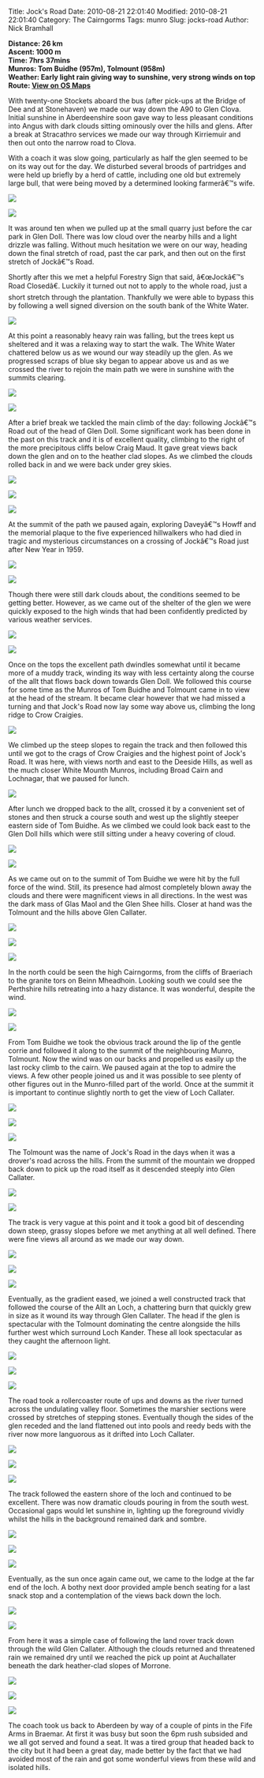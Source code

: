Title: Jock's Road
Date: 2010-08-21 22:01:40
Modified: 2010-08-21 22:01:40
Category: The Cairngorms
Tags: munro
Slug: jocks-road
Author: Nick Bramhall

**Distance: 26 km  
Ascent: 1000 m  
Time: 7hrs 37mins  
Munros: Tom Buidhe (957m), Tolmount (958m)  
Weather: Early light rain giving way to sunshine, very strong winds on top  
Route: [View on OS Maps](https://www.invertedworld.co.uk/hillwalking/hillwalk/338)**



With twenty-one Stockets aboard the bus (after pick-ups at the Bridge of Dee and at Stonehaven) we made our way down the A90 to Glen Clova. Initial sunshine in Aberdeenshire soon gave way to less pleasant conditions into Angus with dark clouds sitting ominously over the hills and glens. After a break at Stracathro services we made our way through Kirriemuir and then out onto the narrow road to Clova. 

<!--more-->

With a coach it was slow going, particularly as half the glen seemed to be on its way out for the day. We disturbed several broods of partridges and were held up briefly by a herd of cattle, including one old but extremely large bull, that were being moved by a determined looking farmerâ€™s wife.



[![](http://farm5.static.flickr.com/4122/4915314579_b22b1a7112_b.jpg)](http://www.flickr.com/photos/53725815@N00/4915314579)



[![](http://farm5.static.flickr.com/4096/4915316771_ffc560a6f0_b.jpg)](http://www.flickr.com/photos/53725815@N00/4915316771)



It was around ten when we pulled up at the small quarry just before the car park in Glen Doll. There was low cloud over the nearby hills and a light drizzle was falling. Without much hesitation we were on our way, heading down the final stretch of road, past the car park, and then out on the first stretch of Jockâ€™s Road. 



Shortly after this we met a helpful Forestry Sign that said, â€œJockâ€™s Road Closedâ€. Luckily it turned out not to apply to the whole road, just a short stretch through the plantation. Thankfully we were able to bypass this by following a well signed diversion on the south bank of the White Water.



[![](http://farm5.static.flickr.com/4138/4916301545_f71171ecf5_b.jpg)](http://www.flickr.com/photos/53725815@N00/4916301545)



At this point a reasonably heavy rain was falling, but the trees kept us sheltered and it was a relaxing way to start the walk. The White Water chattered below us as we wound our way steadily up the glen. As we progressed scraps of blue sky began to appear above us and as we crossed the river to rejoin the main path we were in sunshine with the summits clearing.



[![](http://farm5.static.flickr.com/4099/4916915596_f6dbe47ae6_b.jpg)](http://www.flickr.com/photos/53725815@N00/4916915596)



[![](http://farm5.static.flickr.com/4077/4916319383_265d5fee74_b.jpg)](http://www.flickr.com/photos/53725815@N00/4916319383)



After a brief break we tackled the main climb of the day: following Jockâ€™s Road out of the head of Glen Doll. Some significant work has been done in the past on this track and it is of excellent quality, climbing to the right of the more precipitous cliffs below Craig Maud. It gave great views back down the glen and on to the heather clad slopes. As we climbed the clouds rolled back in and we were back under grey skies.



[![](http://static.flickr.com/4080/4916335507_1e753350e1_b.jpg)](http://www.flickr.com/photos/53725815@N00/4916335507)



[![](http://farm5.static.flickr.com/4096/4916968458_0ff7e2f366_b.jpg)](http://www.flickr.com/photos/53725815@N00/4916968458)



[![](http://static.flickr.com/4134/4916954444_e5a1acf7c8_b.jpg)](http://www.flickr.com/photos/53725815@N00/4916954444)



At the summit of the path we paused again, exploring Daveyâ€™s Howff and the memorial plaque to the five experienced hillwalkers who had died in tragic and mysterious circumstances on a crossing of Jockâ€™s Road just after New Year in 1959.



[![](http://farm5.static.flickr.com/4077/4916382089_78e879c1a9_b.jpg)](http://www.flickr.com/photos/53725815@N00/4916382089)



[![](http://farm5.static.flickr.com/4140/4916388147_8249b8a1d7_b.jpg)](http://www.flickr.com/photos/53725815@N00/4916388147)



Though there were still dark clouds about, the conditions seemed to be getting better. However, as we came out of the shelter of the glen we were quickly exposed to the high winds that had been confidently predicted by various weather services.



[![](http://farm5.static.flickr.com/4082/4916428985_bf710486f0_b.jpg)](http://www.flickr.com/photos/53725815@N00/4916428985)



[![](http://farm5.static.flickr.com/4135/4916452271_76b35b0e20_b.jpg)](http://www.flickr.com/photos/53725815@N00/4916452271)



Once on the tops the excellent path dwindles somewhat until it became more of a muddy track, winding its way with less certainty along the course of the allt that flows back down towards Glen Doll. We followed this course for some time as the Munros of Tom Buidhe and Tolmount came in to view at the head of the stream. It became clear however that we had missed a turning and that Jock's Road now lay some way above us, climbing the long ridge to Crow Craigies.



[![](http://farm5.static.flickr.com/4136/4916439995_1c191f85f6_b.jpg)](http://www.flickr.com/photos/53725815@N00/4916439995)



We climbed up the steep slopes to regain the track and then followed this until we got to the crags of Crow Craigies and the highest point of Jock's Road. It was here, with views north and east to the Deeside Hills, as well as the much closer White Mounth Munros, including Broad Cairn and Lochnagar, that we paused for lunch.



[![](http://farm5.static.flickr.com/4093/4916444061_477062a5da_b.jpg)](http://www.flickr.com/photos/53725815@N00/4916444061)



After lunch we dropped back to the allt, crossed it by a convenient set of stones and then struck a course south and west up the slightly steeper eastern side of Tom Buidhe. As we climbed we could look back east to the Glen Doll hills which were still sitting under a heavy covering of cloud.



[![](http://farm5.static.flickr.com/4121/4917077876_58b841b298_b.jpg)](http://www.flickr.com/photos/53725815@N00/4917077876)



[![](http://farm5.static.flickr.com/4135/4916452271_76b35b0e20_b.jpg)](http://www.flickr.com/photos/53725815@N00/4916452271)



As we came out on to the summit of Tom Buidhe we were hit by the full force of the wind. Still, its presence had almost completely blown away the clouds and there were magnificent views in all directions. In the west was the dark mass of Glas Maol and the Glen Shee hills. Closer at hand was the Tolmount and the hills above Glen Callater.



[![](http://farm5.static.flickr.com/4138/4917085856_5c541641b1_b.jpg)](http://www.flickr.com/photos/53725815@N00/4917085856)



[![](http://farm5.static.flickr.com/4079/4916491589_a2ae580e22_b.jpg)](http://www.flickr.com/photos/53725815@N00/4916491589)



[![](http://farm5.static.flickr.com/4099/4917101442_3f6939b217_b.jpg)](http://www.flickr.com/photos/53725815@N00/4917101442)



In the north could be seen the high Cairngorms, from the cliffs of Braeriach to the granite tors on Beinn Mheadhoin. Looking south we could see the Perthshire hills retreating into a hazy distance. It was wonderful, despite the wind.



[![](http://farm5.static.flickr.com/4101/4917117578_4c29db4470_b.jpg)](http://www.flickr.com/photos/53725815@N00/4917117578)



[![](http://farm5.static.flickr.com/4094/4917120536_5312fe3b70_b.jpg)](http://www.flickr.com/photos/53725815@N00/4917120536)



From Tom Buidhe we took the obvious track around the lip of the gentle corrie and followed it along to the summit of the neighbouring Munro, Tolmount. Now the wind was on our backs and propelled us easily up the last rocky climb to the cairn. We paused again at the top to admire the views. A few other people joined us and it was possible to see plenty of other figures out in the Munro-filled part of the world. Once at the summit it is important to continue slightly north to get the view of Loch Callater.



[![](http://farm5.static.flickr.com/4102/4917139338_7400b1239d_b.jpg)](http://www.flickr.com/photos/53725815@N00/4917139338)



[![](http://farm5.static.flickr.com/4121/4916568349_e3c7d3939a_b.jpg)](http://www.flickr.com/photos/53725815@N00/4916568349)



[![](http://farm5.static.flickr.com/4120/4916564495_e3a58e9d41_b.jpg)](http://www.flickr.com/photos/53725815@N00/4916564495)



The Tolmount was the name of Jock's Road in the days when it was a drover's road across the hills. From the summit of the mountain we dropped back down to pick up the road itself as it descended steeply into Glen Callater.



[![](http://farm5.static.flickr.com/4121/4916579029_b07dbbdf5e_b.jpg)](http://www.flickr.com/photos/53725815@N00/4916579029)



[![](http://farm5.static.flickr.com/4080/4916983317_c59eef5ef3_b.jpg)](http://www.flickr.com/photos/53725815@N00/4916983317)



The track is very vague at this point and it took a good bit of descending down steep, grassy slopes before we met anything at all well defined. There were fine views all around as we made our way down.



[![](http://farm5.static.flickr.com/4078/4917598520_74ef15058b_b.jpg)](http://www.flickr.com/photos/53725815@N00/4917598520)



[![](http://farm5.static.flickr.com/4134/4917003159_298090280e_b.jpg)](http://www.flickr.com/photos/53725815@N00/4917003159)



[![](http://farm5.static.flickr.com/4143/4917611538_c8586a2990_b.jpg)](http://www.flickr.com/photos/53725815@N00/4917611538)



Eventually, as the gradient eased, we joined a well constructed track that followed the course of the Allt an Loch, a chattering burn that quickly grew in size as it wound its way through Glen Callater. The head if the glen is spectacular with the Tolmount dominating the centre alongside the hills further west which surround Loch Kander. These all look spectacular as they caught the afternoon light.



[![](http://farm5.static.flickr.com/4078/4917114359_e617357253_b.jpg)](http://www.flickr.com/photos/53725815@N00/4917114359)



[![](http://farm5.static.flickr.com/4102/4917054667_30ee7848f0_b.jpg)](http://www.flickr.com/photos/53725815@N00/4917054667)



[![](http://farm5.static.flickr.com/4074/4917749572_a694bbf25d_b.jpg)](http://www.flickr.com/photos/53725815@N00/4917749572)



The road took a rollercoaster route of ups and downs as the river turned across the undulating valley floor. Sometimes the marshier sections were crossed by stretches of stepping stones. Eventually though the sides of the glen receded and the land flattened out into pools and reedy beds with the river now more languorous as it drifted into Loch Callater.



[![](http://farm5.static.flickr.com/4123/4917756964_341f67505f_b.jpg)](http://www.flickr.com/photos/53725815@N00/4917756964)



[![](http://farm5.static.flickr.com/4121/4917796554_c0f1900d3b_b.jpg)](http://www.flickr.com/photos/53725815@N00/4917796554)



[![](http://farm5.static.flickr.com/4137/4917761402_b99d2ab2c5_b.jpg)](http://www.flickr.com/photos/53725815@N00/4917761402)



The track followed the eastern shore of the loch and continued to be excellent. There was now dramatic clouds pouring in from the south west. Occasional gaps would let sunshine in, lighting up the foreground vividly whilst the hills in the background remained dark and sombre.



[![](http://farm5.static.flickr.com/4117/4917209615_caa36d50b0_b.jpg)](http://www.flickr.com/photos/53725815@N00/4917209615)



[![](http://farm5.static.flickr.com/4096/4917215831_2697dec77e_b.jpg)](http://www.flickr.com/photos/53725815@N00/4917215831)



[![](http://farm5.static.flickr.com/4114/4915293449_c3984997e8_b.jpg)](http://www.flickr.com/photos/53725815@N00/4915293449)



Eventually, as the sun once again came out, we came to the lodge at the far end of the loch. A bothy next door provided ample bench seating for a last snack stop and a contemplation of the views back down the loch.



[![](http://farm5.static.flickr.com/4140/4917246347_6b3b149dd4_b.jpg)](http://www.flickr.com/photos/53725815@N00/4917246347)



[![](http://farm5.static.flickr.com/4097/4917236873_a73e55bd68_b.jpg)](http://www.flickr.com/photos/53725815@N00/4917236873)



From here it was a simple case of following the land rover track down through the wild Glen Callater. Although the clouds returned and threatened rain we remained dry until we reached the pick up point at Auchallater beneath the dark heather-clad slopes of Morrone.



[![](http://farm5.static.flickr.com/4078/4917850348_f96fab08c0_b.jpg)](http://www.flickr.com/photos/53725815@N00/4917850348)



[![](http://farm5.static.flickr.com/4099/4917259477_515e9072c6_b.jpg)](http://www.flickr.com/photos/53725815@N00/4917259477)



[![](http://farm5.static.flickr.com/4097/4917263435_b675bb397f_b.jpg)](http://www.flickr.com/photos/53725815@N00/4917263435)



The coach took us back to Aberdeen by way of a couple of pints in the Fife Arms in Braemar. At first it was busy but soon the 6pm rush subsided and we all got served and found a seat. It was a tired group that headed back to the city but it had been a great day, made better by the fact that we had avoided most of the rain and got some wonderful views from these wild and isolated hills.

